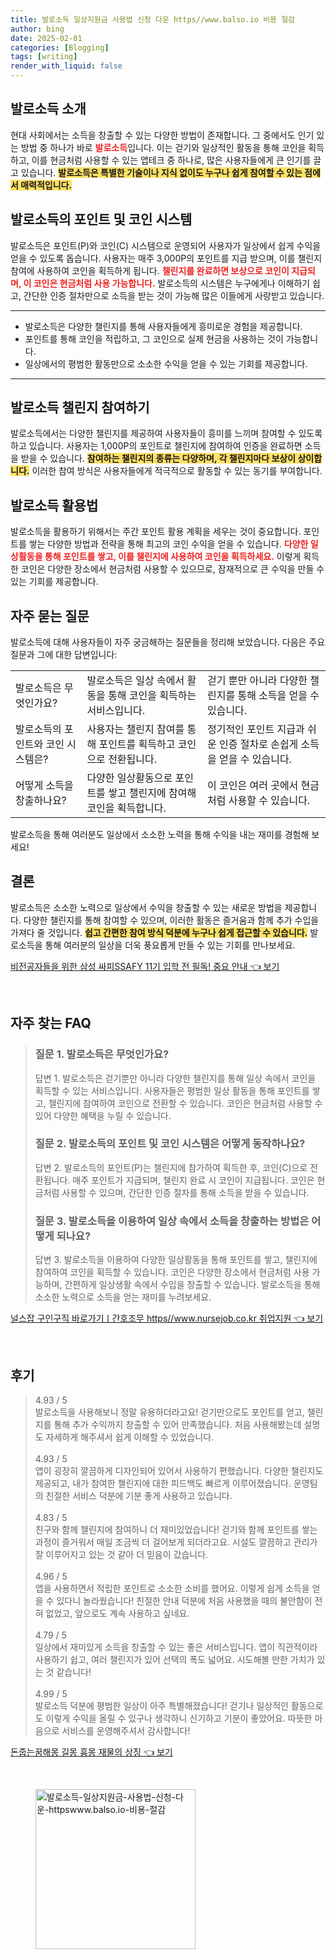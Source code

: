 ```yaml
---
title: 발로소득 일상지원금 사용법 신청 다운 https//www.balso.io 비용 절감
author: bing
date: 2025-02-01
categories: [Blogging]
tags: [writing]
render_with_liquid: false
---
```



<h2 id='발로소득_소개'>발로소득 소개</h2>

<p>현대 사회에서는 소득을 창출할 수 있는 다양한 방법이 존재합니다. 그 중에서도 인기 있는 방법 중 하나가 바로 <b><span style="color: #ee2323;">발로소득</span></b>입니다. 이는 걷기와 일상적인 활동을 통해 코인을 획득하고, 이를 현금처럼 사용할 수 있는 앱테크 중 하나로, 많은 사용자들에게 큰 인기를 끌고 있습니다. <b><span style="background-color: #ffe066;">발로소득은 특별한 기술이나 지식 없이도 누구나 쉽게 참여할 수 있는 점에서 매력적입니다.</span></b></p>

<h2 id='발로소득의_포인트_및_코인_시스템'>발로소득의 포인트 및 코인 시스템</h2>

<p>발로소득은 포인트(P)와 코인(C) 시스템으로 운영되어 사용자가 일상에서 쉽게 수익을 얻을 수 있도록 돕습니다. 사용자는 매주 3,000P의 포인트를 지급 받으며, 이를 챌린지 참여에 사용하여 코인을 획득하게 됩니다. <b><span style="color: #ee2323;">챌린지를 완료하면 보상으로 코인이 지급되며, 이 코인은 현금처럼 사용 가능합니다.</span></b> 발로소득의 시스템은 누구에게나 이해하기 쉽고, 간단한 인증 절차만으로 소득을 받는 것이 가능해 많은 이들에게 사랑받고 있습니다.</p>

<hr />

<ul>
    <li>발로소득은 다양한 챌린지를 통해 사용자들에게 흥미로운 경험을 제공합니다.</li>
    <li>포인트를 통해 코인을 적립하고, 그 코인으로 실제 현금을 사용하는 것이 가능합니다.</li>
    <li>일상에서의 평범한 활동만으로 소소한 수익을 얻을 수 있는 기회를 제공합니다.</li>
</ul>

<hr />

<h2 id='발로소득_챌린지_참여하기'>발로소득 챌린지 참여하기</h2>

<p>발로소득에서는 다양한 챌린지를 제공하여 사용자들이 흥미를 느끼며 참여할 수 있도록 하고 있습니다. 사용자는 1,000P의 포인트로 챌린지에 참여하여 인증을 완료하면 소득을 받을 수 있습니다. <b><span style="background-color: #ffe066;">참여하는 챌린지의 종류는 다양하며, 각 챌린지마다 보상이 상이합니다.</span></b> 이러한 참여 방식은 사용자들에게 적극적으로 활동할 수 있는 동기를 부여합니다.</p>

<h2 id='발로소득_활용법'>발로소득 활용법</h2>

<p>발로소득을 활용하기 위해서는 주간 포인트 활용 계획을 세우는 것이 중요합니다. 포인트를 쌓는 다양한 방법과 전략을 통해 최고의 코인 수익을 얻을 수 있습니다. <b><span style="color: #ee2323;">다양한 일상활동을 통해 포인트를 쌓고, 이를 챌린지에 사용하여 코인을 획득하세요.</span></b> 이렇게 획득한 코인은 다양한 장소에서 현금처럼 사용할 수 있으므로, 잠재적으로 큰 수익을 만들 수 있는 기회를 제공합니다.</p>

<h2 id='자주_묻는_질문'>자주 묻는 질문</h2>

<p>발로소득에 대해 사용자들이 자주 궁금해하는 질문들을 정리해 보았습니다. 다음은 주요 질문과 그에 대한 답변입니다:</p>

<table>
    <tr>
        <td>발로소득은 무엇인가요?</td>
        <td>발로소득은 일상 속에서 활동을 통해 코인을 획득하는 서비스입니다.</td>
        <td>걷기 뿐만 아니라 다양한 챌린지를 통해 소득을 얻을 수 있습니다.</td>
    </tr>
    <tr>
        <td>발로소득의 포인트와 코인 시스템은?</td>
        <td>사용자는 챌린지 참여를 통해 포인트를 획득하고 코인으로 전환됩니다.</td>
        <td>정기적인 포인트 지급과 쉬운 인증 절차로 손쉽게 소득을 얻을 수 있습니다.</td>
    </tr>
    <tr>
        <td>어떻게 소득을 창출하나요?</td>
        <td>다양한 일상활동으로 포인트를 쌓고 챌린지에 참여해 코인을 획득합니다.</td>
        <td>이 코인은 여러 곳에서 현금처럼 사용할 수 있습니다.</td>
    </tr>
</table>

<p>발로소득을 통해 여러분도 일상에서 소소한 노력을 통해 수익을 내는 재미를 경험해 보세요!</p>

<h2 id='결론'>결론</h2>

<p>발로소득은 소소한 노력으로 일상에서 수익을 창출할 수 있는 새로운 방법을 제공합니다. 다양한 챌린지를 통해 참여할 수 있으며, 이러한 활동은 즐거움과 함께 추가 수입을 가져다 줄 것입니다. <b><span style="background-color: #ffe066;">쉽고 간편한 참여 방식 덕분에 누구나 쉽게 접근할 수 있습니다.</span></b> 발로소득을 통해 여러분의 일상을 더욱 풍요롭게 만들 수 있는 기회를 만나보세요.</p>


<p><a class="click-button" title="비전공자들을 위한 삼성 싸피SSAFY 11기 입학 전 필독! 중요 안내" href="https://blackassets.github.io/posts/%EB%B9%84%EC%A0%84%EA%B3%B5%EC%9E%90%EB%93%A4%EC%9D%84-%EC%9C%84%ED%95%9C-%EC%82%BC%EC%84%B1-%EC%8B%B8%ED%94%BCSSAFY-11%EA%B8%B0-%EC%9E%85%ED%95%99-%EC%A0%84-%ED%95%84%EB%8F%85!-%EC%A4%91%EC%9A%94-%EC%95%88%EB%82%B4/" rel="dofollow">비전공자들을 위한 삼성 싸피SSAFY 11기 입학 전 필독! 중요 안내 👈 보기</a></p><br>
<h2 id='자주_찾는_FAQ'>자주 찾는 FAQ</h2>
<div itemscope="" itemtype="https://schema.org/FAQPage"> 
<blockquote> 
<div itemscope="" itemprop="mainEntity" itemtype="https://schema.org/Question"> 
<h3 itemprop="name">질문 1. 발로소득은 무엇인가요?</h3> 
<div itemscope="" itemprop="acceptedAnswer" itemtype="https://schema.org/Answer"> 
<span itemprop="text"> 
<p>답변 1. 발로소득은 걷기뿐만 아니라 다양한 챌린지를 통해 일상 속에서 코인을 획득할 수 있는 서비스입니다. 사용자들은 평범한 일상 활동을 통해 포인트를 쌓고, 챌린지에 참여하여 코인으로 전환할 수 있습니다. 코인은 현금처럼 사용할 수 있어 다양한 혜택을 누릴 수 있습니다.</p> 
</span> 
</div> 
</div> 

<div itemscope="" itemprop="mainEntity" itemtype="https://schema.org/Question"> 
<h3 itemprop="name">질문 2. 발로소득의 포인트 및 코인 시스템은 어떻게 동작하나요?</h3> 
<div itemscope="" itemprop="acceptedAnswer" itemtype="https://schema.org/Answer"> 
<span itemprop="text"> 
<p>답변 2. 발로소득의 포인트(P)는 챌린지에 참가하여 획득한 후, 코인(C)으로 전환됩니다. 매주 포인트가 지급되며, 챌린지 완료 시 코인이 지급됩니다. 코인은 현금처럼 사용할 수 있으며, 간단한 인증 절차를 통해 소득을 받을 수 있습니다.</p> 
</span> 
</div> 
</div> 

<div itemscope="" itemprop="mainEntity" itemtype="https://schema.org/Question"> 
<h3 itemprop="name">질문 3. 발로소득을 이용하여 일상 속에서 소득을 창출하는 방법은 어떻게 되나요?</h3> 
<div itemscope="" itemprop="acceptedAnswer" itemtype="https://schema.org/Answer"> 
<span itemprop="text"> 
<p>답변 3. 발로소득을 이용하여 다양한 일상활동을 통해 포인트를 쌓고, 챌린지에 참여하여 코인을 획득할 수 있습니다. 코인은 다양한 장소에서 현금처럼 사용 가능하며, 간편하게 일상생활 속에서 수입을 창출할 수 있습니다. 발로소득을 통해 소소한 노력으로 소득을 얻는 재미를 누려보세요.</p> 
</span> 
</div> 
</div> 
</blockquote> 
</div>
<p><a class="click-button" title="널스잡 구인구직 바로가기ㅣ간호조무 https//www.nursejob.co.kr 취업지원" href="https://blackassets.github.io/posts/%EB%84%90%EC%8A%A4%EC%9E%A1-%EA%B5%AC%EC%9D%B8%EA%B5%AC%EC%A7%81-%EB%B0%94%EB%A1%9C%EA%B0%80%EA%B8%B0%E3%85%A3%EA%B0%84%ED%98%B8%EC%A1%B0%EB%AC%B4-httpswww.nursejob.co.kr-%EC%B7%A8%EC%97%85%EC%A7%80%EC%9B%90/" rel="dofollow">널스잡 구인구직 바로가기ㅣ간호조무 https//www.nursejob.co.kr 취업지원 👈 보기</a></p><br>
<h2 id='후기'>후기</h2>
<div itemscope itemtype="https://schema.org/Product">
  <blockquote>
  <div itemprop="review" itemscope itemtype="https://schema.org/Review">
      <div itemprop="reviewRating" itemscope itemtype="https://schema.org/Rating"> <span itemprop="ratingValue">4.93</span> / <span itemprop="bestRating">5</span> </div>
      <span itemprop="reviewBody">발로소득을 사용해보니 정말 유용하더라고요! 걷기만으로도 포인트를 얻고, 챌린지를 통해 추가 수익까지 창출할 수 있어 만족했습니다. 처음 사용해봤는데 설명도 자세하게 해주셔서 쉽게 이해할 수 있었습니다.</span>
  </div>
  <br>
  <div itemprop="review" itemscope itemtype="https://schema.org/Review">
      <div itemprop="reviewRating" itemscope itemtype="https://schema.org/Rating"> <span itemprop="ratingValue">4.93</span> / <span itemprop="bestRating">5</span> </div>
      <span itemprop="reviewBody">앱이 굉장히 깔끔하게 디자인되어 있어서 사용하기 편했습니다. 다양한 챌린지도 제공되고, 내가 참여한 챌린지에 대한 피드백도 빠르게 이루어졌습니다. 운영팀의 친절한 서비스 덕분에 기분 좋게 사용하고 있습니다.</span>
  </div>
  <br>
  <div itemprop="review" itemscope itemtype="https://schema.org/Review">
      <div itemprop="reviewRating" itemscope itemtype="https://schema.org/Rating"> <span itemprop="ratingValue">4.83</span> / <span itemprop="bestRating">5</span> </div>
      <span itemprop="reviewBody">친구와 함께 챌린지에 참여하니 더 재미있었습니다! 걷기와 함께 포인트를 쌓는 과정이 즐거워서 매일 조금씩 더 걸어보게 되더라고요. 시설도 깔끔하고 관리가 잘 이루어지고 있는 것 같아 더 믿음이 갔습니다.</span>
  </div>
  <br>
  <div itemprop="review" itemscope itemtype="https://schema.org/Review">
      <div itemprop="reviewRating" itemscope itemtype="https://schema.org/Rating"> <span itemprop="ratingValue">4.96</span> / <span itemprop="bestRating">5</span> </div>
      <span itemprop="reviewBody">앱을 사용하면서 적립한 포인트로 소소한 소비를 했어요. 이렇게 쉽게 소득을 얻을 수 있다니 놀라웠습니다! 친절한 안내 덕분에 처음 사용했을 때의 불안함이 전혀 없었고, 앞으로도 계속 사용하고 싶네요.</span>
  </div>
  <br>
  <div itemprop="review" itemscope itemtype="https://schema.org/Review">
      <div itemprop="reviewRating" itemscope itemtype="https://schema.org/Rating"> <span itemprop="ratingValue">4.79</span> / <span itemprop="bestRating">5</span> </div>
      <span itemprop="reviewBody">일상에서 재미있게 소득을 창출할 수 있는 좋은 서비스입니다. 앱이 직관적이라 사용하기 쉽고, 여러 챌린지가 있어 선택의 폭도 넓어요. 시도해볼 만한 가치가 있는 것 같습니다!</span>
  </div>
  <br>
  <div itemprop="review" itemscope itemtype="https://schema.org/Review">
      <div itemprop="reviewRating" itemscope itemtype="https://schema.org/Rating"> <span itemprop="ratingValue">4.99</span> / <span itemprop="bestRating">5</span> </div>
      <span itemprop="reviewBody">발로소득 덕분에 평범한 일상이 아주 특별해졌습니다! 걷기나 일상적인 활동으로도 이렇게 수익을 올릴 수 있구나 생각하니 신기하고 기분이 좋았어요. 따뜻한 마음으로 서비스를 운영해주셔서 감사합니다!</span>
  </div>
  </blockquote>
</div>
<p><a class="click-button" title="돈줍는꿈해몽 길몽 흉몽 재물의 상징" href="https://blackassets.github.io/posts/%EB%8F%88%EC%A4%8D%EB%8A%94%EA%BF%88%ED%95%B4%EB%AA%BD-%EA%B8%B8%EB%AA%BD-%ED%9D%89%EB%AA%BD-%EC%9E%AC%EB%AC%BC%EC%9D%98-%EC%83%81%EC%A7%95/" rel="dofollow">돈줍는꿈해몽 길몽 흉몽 재물의 상징 👈 보기</a></p><br>
<figure class="image"><img src="https://blackassets.github.io/assets/img/thumbnail/발로소득-일상지원금-사용법-신청-다운-httpswww.balso.io-비용-절감.webp" alt="발로소득-일상지원금-사용법-신청-다운-httpswww.balso.io-비용-절감" width="256" height="256"></figure>